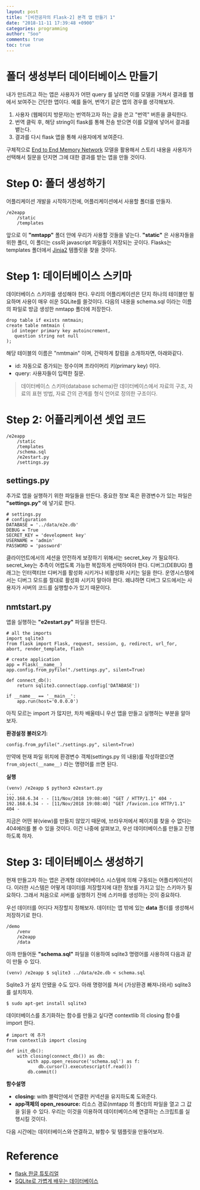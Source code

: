 ```yaml
---
layout: post
title: "[비전공자의 Flask-2] 본격 앱 만들기 1"
date: "2018-11-11 17:39:48 +0900"
categories: programming
author: "Soo"
comments: true
toc: true
---
```


# 폴더 생성부터 데이터베이스 만들기

내가 만드려고 하는 앱은 사용자가 어떤 query 를 날리면 이를 모델을 거쳐서 결과를 웹에서 보여주는 간단한 앱이다. 예를 들어, 번역기 같은 앱의 경우를 생각해보자.

1. 사용자 (웹페이지 방문자)는 번역하고자 하는 글을 쓴고 "번역" 버튼을 클릭한다.
2. 번역 클릭 후, 해당 string이 flask를 통해 전송 받으면 이를 모델에 넣어서 결과를 뱉는다.
3. 결과를 다시 flask 앱을 통해 사용자에게 보여준다. 

구체적으로 [End to End Memory Network](https://simonjisu.github.io/datascience/2017/08/04/E2EMN.html) 모델을 활용해서 스토리 내용을 사용자가 선택해서 질문을 던지면 그에 대한 결과를 받는 앱을 만들 것이다.

# Step 0: 폴더 생성하기

어플리케이션 개발을 시작하기전에, 어플리케이션에서 사용할 폴더를 만들자.

```
/e2eapp
    /static
    /templates
```

앞으로 이 **"nmtapp"** 폴더 안에 우리가 사용할 것들을 넣는다. **"static"** 은 사용자들을 위한 폴더, 이 폴더는 css와 javascript 파일들이 저장되는 곳이다. Flasks는 templates 폴더에서 [Jinja2](http://jinja.pocoo.org/) 템플릿을 찾을 것이다.

# Step 1: 데이터베이스 스키마

데이터베이스 스키마를 생성해야 한다. 우리의 어플리케이션은 단지 하나의 테이블만 필요하며 사용이 매우 쉬운 SQLite를 쓸것이다. 다음의 내용을 schema.sql 이라는 이름의 파일로 방금 생성한 nmtapp 폴더에 저장한다. 

```
drop table if exists nmtmain;
create table nmtmain (
  id integer primary key autoincrement,
   question string not null
);
```

해당 테이블의 이름은 "nmtmain" 이며, 간략하게 칼럼을 소개하자면, 아래와같다.

* id: 자동으로 증가되는 정수이며 프라이머리 키(primary key) 이다.
* query: 사용자들이 입력한 질문.

> 데이터베이스 스키마(database schema)란 데이터베이스에서 자료의 구조, 자료의 표현 방법, 자료 간의 관계를 형식 언어로 정의한 구조이다. 

# Step 2: 어플리케이션 셋업 코드

```
/e2eapp
    /static
    /templates
    /schema.sql
    /e2estart.py
    /settings.py
```

## settings.py

추가로 앱을 실행하기 위한 파일들을 만든다. 중요한 정보 혹은 환경변수가 있는 파일은 **"settings.py"** 에 넣기로 한다.

```
# settings.py
# configuration
DATABASE = '../data/e2e.db'
DEBUG = True
SECRET_KEY = 'development key'
USERNAME = 'admin'
PASSWORD = 'password'
```

클라이언트에서의 세션을 안전하게 보장하기 위해서는 secret\_key 가 필요하다. secret\_key는 추측이 어렵도록 가능한 복잡하게 선택하여야 한다. 디버그(DEBUG) 플래그는 인터랙티브 디버거를 활성화 시키거나 비활성화 시키는 일을 한다. 운영시스템에서는 디버그 모드를 절대로 활성화 시키지 말아야 한다. 왜냐하면 디버그 모드에서는 사용자가 서버의 코드를 실행할수가 있기 때문이다.

## nmtstart.py

앱을 실행하는 **"e2estart.py"** 파일을 만든다.

```
# all the imports
import sqlite3
from flask import Flask, request, session, g, redirect, url_for, abort, render_template, flash

# create application
app = Flask(__name__)
app.config.from_pyfile("./settings.py", silent=True)

def connect_db():
    return sqlite3.connect(app.config['DATABASE'])

if __name__ == '__main__':
    app.run(host='0.0.0.0')
```

아직 모르는 import 가 많지만, 차차 배울테니 우선 앱을 만들고 실행하는 부분을 알아보자.

**환경설정 불러오기:** 

```
config.from_pyfile("./settings.py", silent=True)
```
만약에 현재 파일 위치에 환경변수 객체(settings.py 의 내용)를 작성하였으면 `from_object(__name__)` 라는 명령어를 쓰면 된다.

**실행**

```
(venv) /e2eapp $ python3 e2estart.py  
...
192.168.6.34 - - [11/Nov/2018 19:08:40] "GET / HTTP/1.1" 404 -
192.168.6.34 - - [11/Nov/2018 19:08:40] "GET /favicon.ico HTTP/1.1" 404 -
```

지금은 어떤 뷰(view)를 만들지 않았기 때문에, 브라우저에서 페이지를 찾을 수 없다는 404에러를 볼 수 있을 것이다. 이건 나중에 살펴보고, 우선 데이터베이스를 만들고 진행하도록 하자.

# Step 3: 데이터베이스 생성하기

현재 만들고자 하는 앱은 관계형 데이터베이스 시스템에 의해 구동되는 어플리케이션이다. 이러한 시스템은 어떻게 데이터를 저장할지에 대한 정보를 가지고 있는 스키마가 필요하다. 그래서 처음으로 서버를 실행하기 전에 스키마를 생성하는 것이 중요하다.

우선 데이터를 어디다 저장할지 정해보자. 데이터는 앱 밖에 있는 **data** 폴더를 생성해서 저장하기로 한다.

```
/demo
	/venv
	/e2eapp
	/data
```

아까 만들어둔 **"schema.sql"** 파일을 이용하여 sqlite3 명령어를 사용하여 다음과 같이 만들 수 있다. 

```
(venv) /e2eapp $ sqlite3 ../data/e2e.db < schema.sql
```

Sqlite3 가 설치 안됐을 수도 있다. 아래 명령어를 쳐서 (가상환경 빠져나와서) sqlite3 를 설치하자.

```
$ sudo apt-get install sqlite3
```

데이터베이스를 초기화하는 함수를 만들고 싶다면 contextlib 의 closing 함수를 import 한다. 

```
# import 에 추가
from contextlib import closing

def init_db():
    with closing(connect_db()) as db:
        with app.open_resource('schema.sql') as f:
            db.cursor().executescript(f.read())
        db.commit()
```

**함수설명**

* **closing:** with 블럭안에서 연결한 커넥션을 유지하도록 도와준다.
* **app객체의 open_resource:** 리소스 경로(nmtapp 의 폴더)의 파일을 열고 그 값을 읽을 수 있다. 우리는 이것을 이용하여 데이터베이스에 연결하는 스크립트를 실행시킬 것이다.

다음 시간에는 데이터베이스와 연결하고, 뷰함수 및 템플릿을 만들어보자.

# Reference

* [flask 한글 튜토리얼](https://flask-docs-kr.readthedocs.io/ko/latest/installation.html)
* [SQLite로 가볍게 배우는 데이터베이스](https://wikidocs.net/book/1530)
